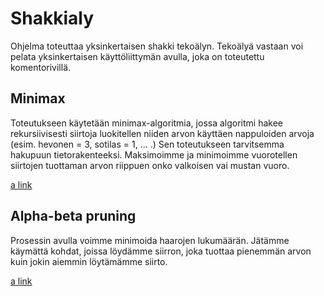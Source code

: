 # Shakkialy

Ohjelma toteuttaa yksinkertaisen shakki tekoälyn. Tekoälyä vastaan voi pelata yksinkertaisen käyttöliittymän avulla, joka on toteutettu komentorivillä. 

## Minimax
Toteutukseen käytetään minimax-algoritmia, jossa algoritmi hakee rekursiivisesti siirtoja luokitellen niiden arvon käyttäen nappuloiden arvoja (esim. hevonen = 3, sotilas = 1, … .) Sen toteutukseen tarvitsemma hakupuun tietorakenteeksi.  Maksimoimme ja minimoimme vuorotellen siirtojen tuottaman arvon riippuen onko valkoisen vai mustan vuoro.

[a link](https://en.wikipedia.org/wiki/Minimax)

## Alpha-beta pruning
Prosessin avulla voimme minimoida haarojen lukumäärän. Jätämme käymättä kohdat, joissa löydämme siirron, joka tuottaa pienemmän arvon kuin jokin aiemmin löytämämme siirto. 

[a link](https://en.wikipedia.org/wiki/Alpha–beta_pruning)
